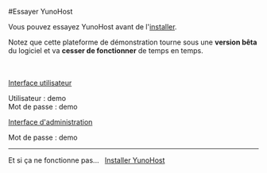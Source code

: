 #Essayer YunoHost

Vous pouvez essayez YunoHost avant de l'[installer](/install_fr).

Notez que cette plateforme de démonstration tourne sous une **version bêta** du logiciel et va **cesser de fonctionner** de temps en temps.

<br />
<br />

  <div class="row text-center">
    <div class="col-md-6">
      <a href="https://demo.yunohost.org/" class="btn btn-primary btn-lg">Interface utilisateur</a>
      <p class="text-muted">Utilisateur : demo<br>Mot de passe : demo</p>
    </div>
    <div class="col-md-5">
      <a href="https://demo.yunohost.org/yunohost/admin" class="btn btn-danger btn-lg">Interface d'administration</a>
      <p class="text-muted">Mot de passe : demo</p>
    </div>
  </div>

---

<div class="text-center">

Et si ça ne fonctionne pas... &nbsp;  <a href="/install_fr" class="btn btn-success">Installer YunoHost</a>

</div>
